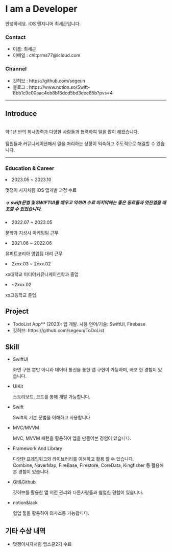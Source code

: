 
<h1> I am a Developer </h1>

안녕하세요. iOS 엔지니어 최세근입니다.

<h3>Contact</h3> 
<ul>
  <li>
    이름: 최세근
  </li>
  <li>
    이메일 : chltprms77@icloud.com
  </li>
</ul>


<h3>Channel</h3> 
<ul>
  <li>깃허브 : https://github.com/segeun
  </li>
  <li>블로그 : https://www.notion.so/Swift-8bb1c9e00aac4eb8b16dcd5bd3eee85b?pvs=4
  </li>
</ul>

---

<h2>Introduce</h2>
<p>
<br>약 1년 반의 회사경력과 다양한 사람들과 협력하여 일을 많이 해왔습니다.</br> <br>팀원들과 커뮤니케이션해서 일을 처리하는 상황이 익숙하고 주도적으로 해결할 수 있습니다.</br> 
</p>

---

<h3>Education &  Career</h3> 
 <li>2023.05 ~ 2023.10</li>
 <p>멋쟁이 사자처럼  iOS 앱개발 과정 수료</p>
 <h5>-> swift문법 및 SWIFTUI를 배우고 익히며 수료 마지막에는 좋은 동료들과 멋진앱을 배포할 수 있었습니다. </h5>
 <li>2022.07 ~ 2023.05</li>
 <p>문학과 지성사 마케팅팀 근무</p>
 <li>2021.06 ~ 2022.06</li>
 <p>유피트코리아 영업팀 대리 근무</p>
 <li>2xxx.03 ~ 2xxx.02</li>
 <p>xx대학교 미디어커뮤니케이션학과 졸업</p>
 <li>  ~2xxx.02</li>
 <p>xx고등학교 졸업</p>
 


<h2>Project</h2> 
<ul>
  <li>
    TodoList App** (2023): 앱 개발. 사용 언어/기술: SwiftUI, Firebase
    
  </li>
  <li>
    깃허브: https://github.com/segeun/ToDoList
  </li>
</ul>


<h2>Skill</h2> 
<ul>
  <li>SwiftUI</li>
  <p>화면 구현 뿐만 아니라 데이터 통신을 통한 앱 구현이 가능하며, 배포 한 경험이 있습니다. 
 </p>
  <li>UIKit</li>
  <p>스토리보드, 코드를 통해 개발 가능합니다.</p>
  <li>Swift</li>
  <p>Swift의 기본 문법을 이해하고 사용합니다</p>
  <li>MVC/MVVM</li>
  <p>MVC, MVVM 패턴을 활용하여 앱을 만들어본 경험이 있습니다.</p>
  <li>Framework And Library</li>
  <p>다양한 프레임워크와 라이브러리를 이해하고 활용 할 수 있습니다.<br>Combine, NaverMap, FireBase, Firestore, CoreData, Kingfisher 등 활용해본 경험이 있습니다.</p>
  <li>Git&Github</li>
  <p>깃허브를 활용한 앱 버전 관리와 다른사람들과 협업한 경험이 있습니다.</p>
  <li>notion&lack</li>
  <p>협업 툴을 활용하여 의사소통 가능합니다.</p>
</ul>


<h2>기타 수상 내역</h2> 
<ul>
  <li>
    멋쟁이사자처럼 앱스쿨2기 수료
  </li>
</ul>
